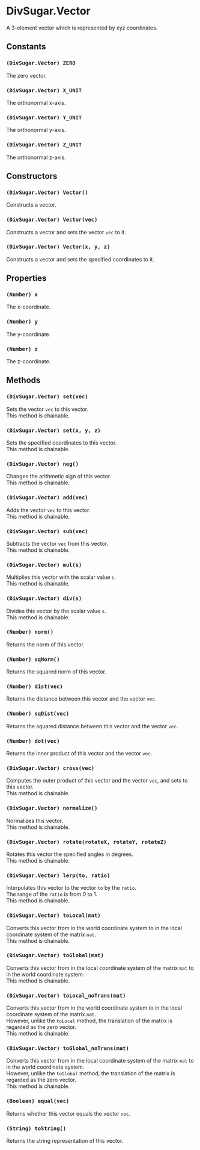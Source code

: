 DivSugar.Vector
===============

A 3-element vector which is represented by xyz coordinates.

Constants
---------

### `(DivSugar.Vector) ZERO`
The zero vector.

### `(DivSugar.Vector) X_UNIT`
The orthonormal x-axis.

### `(DivSugar.Vector) Y_UNIT`
The orthonormal y-axis.

### `(DivSugar.Vector) Z_UNIT`
The orthonormal z-axis.

Constructors
------------

### `(DivSugar.Vector) Vector()`
Constructs a vector.

### `(DivSugar.Vector) Vector(vec)`
Constructs a vector and sets the vector `vec` to it.

### `(DivSugar.Vector) Vector(x, y, z)`
Constructs a vector and sets the specified coordinates to it.

Properties
----------

### `(Number) x`
The x-coordinate.

### `(Number) y`
The y-coordinate.

### `(Number) z`
The z-coordinate.

Methods
-------

### `(DivSugar.Vector) set(vec)`
Sets the vector `vec` to this vector.  
This method is chainable.

### `(DivSugar.Vector) set(x, y, z)`
Sets the specified coordinates to this vector.  
This method is chainable.

### `(DivSugar.Vector) neg()`
Changes the arithmetic sign of this vector.  
This method is chainable.

### `(DivSugar.Vector) add(vec)`
Adds the vector `vec` to this vector.  
This method is chainable.

### `(DivSugar.Vector) sub(vec)`
Subtracts the vector `vec` from this vector.  
This method is chainable.

### `(DivSugar.Vector) mul(s)`
Multiplies this vector with the scalar value `s`.  
This method is chainable.

### `(DivSugar.Vector) div(s)`
Divides this vector by the scalar value `s`.  
This method is chainable.

### `(Number) norm()`
Returns the norm of this vector.

### `(Number) sqNorm()`
Returns the squared norm of this vector.

### `(Number) dist(vec)`
Returns the distance between this vector and the vector `vec`.

### `(Number) sqDist(vec)`
Returns the squared distance between this vector and the vector `vec`.

### `(Number) dot(vec)`
Returns the inner product of this vector and the vector `vec`.

### `(DivSugar.Vector) cross(vec)`
Computes the outer product of this vector and the vector `vec`, and sets to this vector.  
This method is chainable.

### `(DivSugar.Vector) normalize()`
Normalizes this vector.  
This method is chainable.

### `(DivSugar.Vector) rotate(rotateX, rotateY, rotateZ)`
Rotates this vector the specified angles in degrees.  
This method is chainable.

### `(DivSugar.Vector) lerp(to, ratio)`
Interpolates this vector to the vector `to` by the `ratio`.  
The range of the `ratio` is from 0 to 1.  
This method is chainable.

### `(DivSugar.Vector) toLocal(mat)`
Converts this vector from in the world coordinate system to in the local coordinate system of the matrix `mat`.  
This method is chainable.

### `(DivSugar.Vector) toGlobal(mat)`
Converts this vector from in the local coordinate system of the matrix `mat` to in the world coordinate system.  
This method is chainable.

### `(DivSugar.Vector) toLocal_noTrans(mat)`
Converts this vector from in the world coordinate system to in the local coordinate system of the matrix `mat`.  
However, unlike the `toLocal` method, the translation of the matrix is regarded as the zero vector.  
This method is chainable.

### `(DivSugar.Vector) toGlobal_noTrans(mat)`
Converts this vector from in the local coordinate system of the matrix `mat` to in the world coordinate system.  
However, unlike the `toGlobal` method, the translation of the matrix is regarded as the zero vector.  
This method is chainable.

### `(Boolean) equal(vec)`
Returns whether this vector equals the vector `vec`.

### `(String) toString()`
Returns the string representation of this vector.
